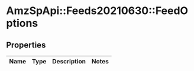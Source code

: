 # AmzSpApi::Feeds20210630::FeedOptions

## Properties
Name | Type | Description | Notes
------------ | ------------- | ------------- | -------------

